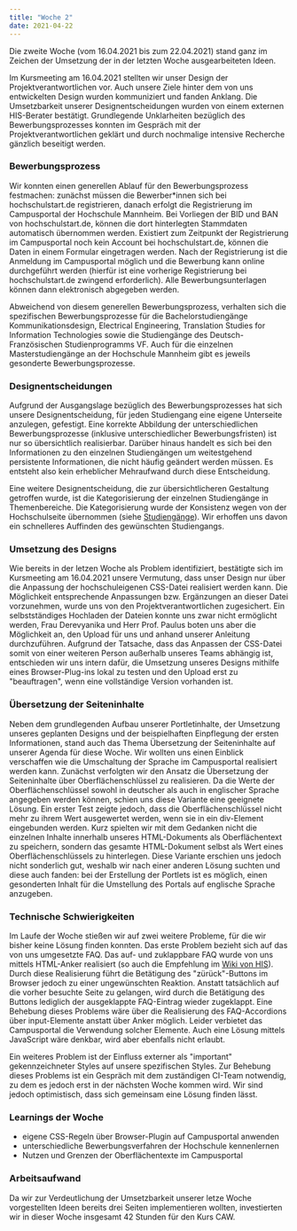 ```yaml
---
title: "Woche 2"
date: 2021-04-22
---
```


Die zweite Woche (vom 16.04.2021 bis zum 22.04.2021) stand ganz im Zeichen der Umsetzung der in der letzten Woche ausgearbeiteten Ideen. 

Im Kursmeeting am 16.04.2021 stellten wir unser Design der Projektverantwortlichen vor. Auch unsere Ziele hinter dem von uns entwickelten Design wurden kommuniziert und fanden Anklang. Die Umsetzbarkeit unserer Designentscheidungen wurden von einem externen HIS-Berater bestätigt. Grundlegende Unklarheiten bezüglich des Bewerbungsprozesses konnten im Gespräch mit der Projektverantwortlichen geklärt und durch nochmalige intensive Recherche gänzlich beseitigt werden. 

### Bewerbungsprozess
Wir konnten einen generellen Ablauf für den Bewerbungsprozess festmachen: zunächst müssen die Bewerber\*innen sich bei hochschulstart.de registrieren, danach erfolgt die Registrierung im Campusportal der Hochschule Mannheim. Bei Vorliegen der BID und BAN von hochschulstart.de, können die dort hinterlegten Stammdaten automatisch übernommen werden. Existiert zum Zeitpunkt der Registrierung im Campusportal noch kein Account bei hochschulstart.de, können die Daten in einem Formular eingetragen werden. Nach der Registrierung ist die Anmeldung im Campusportal möglich und die Bewerbung kann online durchgeführt werden (hierfür ist eine vorherige Registrierung bei hochschulstart.de zwingend erforderlich). Alle Bewerbungsunterlagen können dann elektronisch abgegeben werden. 

Abweichend von diesem generellen Bewerbungsprozess, verhalten sich die spezifischen Bewerbungsprozesse für die Bachelorstudiengänge Kommunikationsdesign, Electrical Engineering, Translation Studies for Information Technologies sowie die Studiengänge des Deutsch-Französischen Studienprogramms VF. Auch für die einzelnen Masterstudiengänge an der Hochschule Mannheim gibt es jeweils gesonderte Bewerbungsprozesse. 

### Designentscheidungen
Aufgrund der Ausgangslage bezüglich des Bewerbungsprozesses hat sich unsere Designentscheidung, für jeden Studiengang eine eigene Unterseite anzulegen, gefestigt. Eine korrekte Abbildung der unterschiedlichen Bewerbungsprozesse (inklusive unterschiedlicher Bewerbungsfristen) ist nur so übersichtlich realisierbar. Darüber hinaus handelt es sich bei den Informationen zu den einzelnen Studiengängen um weitestgehend persistente Informationen, die nicht häufig geändert werden müssen. Es entsteht also kein erheblicher Mehraufwand durch diese Entscheidung.

Eine weitere Designentscheidung, die zur übersichtlicheren Gestaltung getroffen wurde, ist die Kategorisierung der einzelnen Studiengänge in Themenbereiche. Die Kategorisierung wurde der Konsistenz wegen von der Hochschulseite übernommen (siehe [Studiengänge](https://www.hs-mannheim.de/studieninteressierte/unsere-studiengaenge.html)). Wir erhoffen uns davon ein schnelleres Auffinden des gewünschten Studiengangs. 

### Umsetzung des Designs
Wie bereits in der letzen Woche als Problem identifiziert, bestätigte sich im Kursmeeting am 16.04.2021 unsere Vermutung, dass unser Design nur über die Anpassung der hochschuleigenen CSS-Datei realisiert werden kann. Die Möglichkeit entsprechende Anpassungen bzw. Ergänzungen an dieser Datei vorzunehmen, wurde uns von den Projektverantwortlichen zugesichert. Ein selbstständiges Hochladen der Dateien konnte uns zwar nicht ermöglicht werden, Frau Derevyanika und Herr Prof. Paulus boten uns aber die Möglichkeit an, den Upload für uns und anhand unserer Anleitung durchzuführen. Aufgrund der Tatsache, dass das Anpassen der CSS-Datei somit von einer weiteren Person außerhalb unseres Teams abhängig ist, entschieden wir uns intern dafür, die Umsetzung unseres Designs mithilfe eines Browser-Plug-ins lokal zu testen und den Upload erst zu "beauftragen", wenn eine vollständige Version vorhanden ist. 

### Übersetzung der Seiteninhalte
Neben dem grundlegenden Aufbau unserer Portletinhalte, der Umsetzung unseres geplanten Designs und der beispielhaften Einpflegung der ersten Informationen, stand auch das Thema Übersetzung der Seiteninhalte auf unserer Agenda für diese Woche. Wir wollten uns einen Einblick verschaffen wie die Umschaltung der Sprache im Campusportal realisiert werden kann.
Zunächst verfolgten wir den Ansatz die Übersetzung der Seiteninhalte über Oberflächenschlüssel zu realisieren. Da die Werte der Oberflächenschlüssel sowohl in deutscher als auch in englischer Sprache angegeben werden können, schien uns diese Variante eine geeignete Lösung. Ein erster Test zeigte jedoch, dass die Oberflächenschlüssel nicht mehr zu ihrem Wert ausgewertet werden, wenn sie in ein div-Element eingebunden werden. Kurz spielten wir mit dem Gedanken nicht die einzelnen Inhalte innerhalb unseres HTML-Dokuments als Oberflächentext zu speichern, sondern das gesamte HTML-Dokument selbst als Wert eines Oberflächenschlüssels zu hinterlegen. Diese Variante erschien uns jedoch nicht sonderlich gut, weshalb wir nach einer anderen Lösung suchten und diese auch fanden: bei der Erstellung der Portlets ist es möglich, einen gesonderten Inhalt für die Umstellung des Portals auf englische Sprache anzugeben.  

### Technische Schwierigkeiten
Im Laufe der Woche stießen wir auf zwei weitere Probleme, für die wir bisher keine Lösung finden konnten. 
Das erste Problem bezieht sich auf das von uns umgesetzte FAQ. Das auf- und zuklappbare FAQ wurde von uns mittels HTML-Anker realisiert (so auch die Empfehlung im [Wiki von HIS](https://wiki.his.de/mediawiki/index.php/Erstellen_eines_FAQ-Portlets)). Durch diese Realisierung führt die Betätigung des "zürück"-Buttons im Browser jedoch zu einer ungewünschten Reaktion. Anstatt tatsächlich auf die vorher besuchte Seite zu gelangen, wird durch die Betätigung des Buttons lediglich der ausgeklappte FAQ-Eintrag wieder zugeklappt. Eine Behebung dieses Problems wäre über die Realisierung des FAQ-Accordions über input-Elemente anstatt über Anker möglich. Leider verbietet das Campusportal die Verwendung solcher Elemente. Auch eine Lösung mittels JavaScript wäre denkbar, wird aber ebenfalls nicht erlaubt. 

Ein weiteres Problem ist der Einfluss externer als "important" gekennzeichneter Styles auf unsere spezifischen Styles. Zur Behebung dieses Problems ist ein Gespräch mit dem zuständigen CI-Team notwendig, zu dem es jedoch erst in der nächsten Woche kommen wird. Wir sind jedoch optimistisch, dass sich gemeinsam eine Lösung finden lässt. 

### Learnings der Woche 
- eigene CSS-Regeln über Browser-Plugin auf Campusportal anwenden
- unterschiedliche Bewerbungsverfahren der Hochschule kennenlernen
- Nutzen und Grenzen der Oberflächentexte im Campusportal

### Arbeitsaufwand
Da wir zur Verdeutlichung der Umsetzbarkeit unserer letze Woche vorgestellten Ideen bereits drei Seiten implementieren wollten, investierten wir in dieser Woche insgesamt 42 Stunden für den Kurs CAW. 